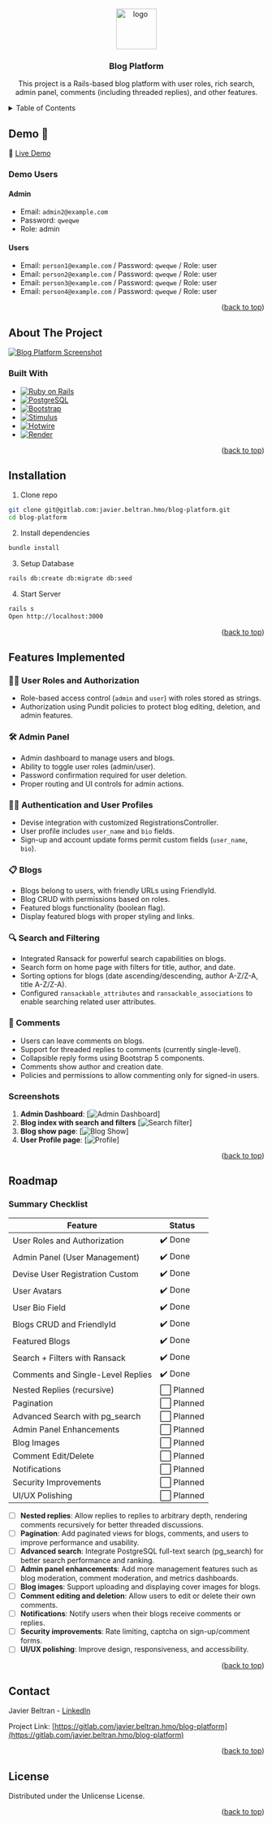 <a id="readme-top"></a>

<!-- Shields
LinkedIn
Portfolio
Github
 -->

<br>
<div align="center">
   <!-- TODO -->
   <a href="#"><img src="#" alt="logo" width="80" height="80"></a>

   <h3 align="center">Blog Platform</h3>

   <p align="center">
      This project is a Rails-based blog platform with user roles, 
      rich search, admin panel, comments (including threaded replies), and other features.
   </p>
</div>

<!-- TABLE OF CONTETS -->
 <details>
   <summary>Table of Contents</summary>
   <ol>
      <li>
         <a href="#demo">Demo</a>
      </li>
      <li>
         <a href="#about-the-project">About the Project</a>
         <ul>
            <li><a href="#built-with">Built With</a></li>
         </ul>
      </li>
      <li><a href="#installation">Instalation</a></li>
      <li><a href="#features-implemented">Features Implemented</a></li>
      <li><a href="#roadmap">Roadmap</a></li>
      <li><a href="#contact">Contact</a></li>
      <li><a href="#licence">License</a></li>
   </ol>
 </details>

<!-- DEMO -->

## Demo 🚀

🔗 [Live Demo](https://blog-platform-8wx4.onrender.com)

### Demo Users

#### Admin

- Email: `admin2@example.com`
- Password: `qweqwe`
- Role: admin

#### Users

- Email: `person1@example.com` / Password: `qweqwe` / Role: user
- Email: `person2@example.com` / Password: `qweqwe` / Role: user
- Email: `person3@example.com` / Password: `qweqwe` / Role: user
- Email: `person4@example.com` / Password: `qweqwe` / Role: user

<p align="right">(<a href="#readme-top">back to top</a>)</p>

<!-- ABOUT -->

## About The Project

[![Blog Platform Screenshot][blog-screenshot]](https://blog-platform-8wx4.onrender.com)

### Built With

- [![Ruby on Rails][Rails-badge]][Rails-url]
- [![PostgreSQL][Postgres-badge]][Postgres-url]
- [![Bootstrap][Bootstrap-badge]][Bootstrap-url]
- [![Stimulus][Stimulus-badge]][Stimulus-url]
- [![Hotwire][Hotwire-badge]][Hotwire-url]
- [![Render][Render-badge]][Render-url]

<p align="right">(<a href="#readme-top">back to top</a>)</p>

## Installation

1. Clone repo

```sh
git clone git@gitlab.com:javier.beltran.hmo/blog-platform.git
cd blog-platform
```

2. Install dependencies

```sh
bundle install
```

3. Setup Database

```sh
rails db:create db:migrate db:seed
```

4. Start Server

```sh
rails s
Open http://localhost:3000
```

<p align="right">(<a href="#readme-top">back to top</a>)</p>

## Features Implemented

### 🧑‍💼 User Roles and Authorization

- Role-based access control (`admin` and `user`) with roles stored as strings.
- Authorization using Pundit policies to protect blog editing, deletion, and admin features.

### 🛠️ Admin Panel

- Admin dashboard to manage users and blogs.
- Ability to toggle user roles (admin/user).
- Password confirmation required for user deletion.
- Proper routing and UI controls for admin actions.

### 🔑👤 Authentication and User Profiles

- Devise integration with customized RegistrationsController.
- User profile includes `user_name` and `bio` fields.
- Sign-up and account update forms permit custom fields (`user_name`, `bio`).

### 📋 Blogs

- Blogs belong to users, with friendly URLs using FriendlyId.
- Blog CRUD with permissions based on roles.
- Featured blogs functionality (boolean flag).
- Display featured blogs with proper styling and links.

### 🔍 Search and Filtering

- Integrated Ransack for powerful search capabilities on blogs.
- Search form on home page with filters for title, author, and date.
- Sorting options for blogs (date ascending/descending, author A-Z/Z-A, title A-Z/Z-A).
- Configured `ransackable_attributes` and `ransackable_associations` to enable searching related user attributes.

### 🔄 Comments

- Users can leave comments on blogs.
- Support for threaded replies to comments (currently single-level).
- Collapsible reply forms using Bootstrap 5 components.
- Comments show author and creation date.
- Policies and permissions to allow commenting only for signed-in users.

### Screenshots

1. **Admin Dashboard**:
   [![Admin Dashboard][admin-dashboard]]
2. **Blog index with search and filters**
   [![Search filter][search-filter]]
3. **Blog show page**:
   [![Blog Show][blog-show]]
4. **User Profile page**:
   [![Profile][profile]]

<p align="right">(<a href="#readme-top">back to top</a>)</p>

## Roadmap

### Summary Checklist

| Feature                           | Status     |
| --------------------------------- | ---------- |
| User Roles and Authorization      | ✔️ Done    |
| Admin Panel (User Management)     | ✔️ Done    |
| Devise User Registration Custom   | ✔️ Done    |
| User Avatars                      | ✔️ Done    |
| User Bio Field                    | ✔️ Done    |
| Blogs CRUD and FriendlyId         | ✔️ Done    |
| Featured Blogs                    | ✔️ Done    |
| Search + Filters with Ransack     | ✔️ Done    |
| Comments and Single-Level Replies | ✔️ Done    |
| Nested Replies (recursive)        | ⬜ Planned |
| Pagination                        | ⬜ Planned |
| Advanced Search with pg_search    | ⬜ Planned |
| Admin Panel Enhancements          | ⬜ Planned |
| Blog Images                       | ⬜ Planned |
| Comment Edit/Delete               | ⬜ Planned |
| Notifications                     | ⬜ Planned |
| Security Improvements             | ⬜ Planned |
| UI/UX Polishing                   | ⬜ Planned |

- [ ] **Nested replies**: Allow replies to replies to arbitrary depth, rendering comments recursively for better threaded discussions.
- [ ] **Pagination**: Add paginated views for blogs, comments, and users to improve performance and usability.
- [ ] **Advanced search**: Integrate PostgreSQL full-text search (pg_search) for better search performance and ranking.
- [ ] **Admin panel enhancements**: Add more management features such as blog moderation, comment moderation, and metrics dashboards.
- [ ] **Blog images**: Support uploading and displaying cover images for blogs.
- [ ] **Comment editing and deletion**: Allow users to edit or delete their own comments.
- [ ] **Notifications**: Notify users when their blogs receive comments or replies.
- [ ] **Security improvements**: Rate limiting, captcha on sign-up/comment forms.
- [ ] **UI/UX polishing**: Improve design, responsiveness, and accessibility.

<p align="right">(<a href="#readme-top">back to top</a>)</p>

## Contact

Javier Beltran - [LinkedIn](https://www.linkedin.com/in/javier-alejandro-beltran-montiel-3172222b1/)

Project Link: [https://gitlab.com/javier.beltran.hmo/blog-platform](https://gitlab.com/javier.beltran.hmo/blog-platform)

<p align="right">(<a href="#readme-top">back to top</a>)</p>

## License

Distributed under the Unlicense License.

<p align="right">(<a href="#readme-top">back to top</a>)</p>

<!-- Links and images -->

[//]: # "Badge links"
[Rails-badge]: https://img.shields.io/badge/Ruby%20on%20Rails-7-red?style=for-the-badge&logo=ruby&logoColor=white
[Rails-url]: https://rubyonrails.org/
[Postgres-badge]: https://img.shields.io/badge/PostgreSQL-336791?style=for-the-badge&logo=postgresql&logoColor=white
[Postgres-url]: https://www.postgresql.org/
[Bootstrap-badge]: https://img.shields.io/badge/Bootstrap-563D7C?style=for-the-badge&logo=bootstrap&logoColor=white
[Bootstrap-url]: https://getbootstrap.com/
[Stimulus-badge]: https://img.shields.io/badge/Stimulus-FF6F61?style=for-the-badge&logo=stimulus&logoColor=white
[Stimulus-url]: https://stimulus.hotwired.dev/
[Hotwire-badge]: https://img.shields.io/badge/Hotwire-FF2D20?style=for-the-badge&logo=hotwire&logoColor=white
[Hotwire-url]: https://hotwired.dev/
[Render-badge]: https://img.shields.io/badge/Render-00CFFF?style=for-the-badge&logo=render&logoColor=white
[Render-url]: https://render.com/
[//]: # "Images"
[blog-screenshot]: app/assets/images/blog-sc.png
[admin-dashboard]: app/assets/images/dashboard.png
[search-filter]: app/assets/images/searchandsort.png
[blog-show]: app/assets/images/comments.png
[profile]: app/assets/images/profile.png
